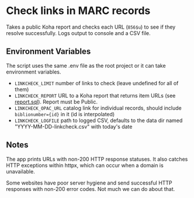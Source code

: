 # Check links in MARC records

Takes a public Koha report and checks each URL (`856$u`) to see if they resolve successfully. Logs output to console and a CSV file.

## Environment Variables

The script uses the same .env file as the root project or it can take environment variables.

- `LINKCHECK_LIMIT` number of links to check (leave undefined for all of them)
- `LINKCHECK_REPORT` URL to a Koha report that returns item URLs (see [report.sql](./report.sql)). Report must be Public.
- `LINKCHECK_OPAC_URL` catalog link for individual records, should include `biblionumber={id}` in it (id is interpolated)
- `LINKCHECK_LOGFILE` path to logged CSV, defaults to the data dir named "YYYY-MM-DD-linkcheck.csv" with today's date

## Notes

The app prints URLs with non-200 HTTP response statuses. It also catches HTTP exceptions within httpx, which can occur when a domain is unavailable.

Some websites have poor server hygiene and send successful HTTP responses with non-200 error codes. Not much we can do about that.
